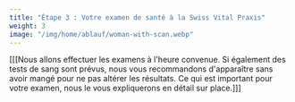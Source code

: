 ```yaml
---
title: "Étape 3 : Votre examen de santé à la Swiss Vital Praxis"
weight: 3
image: "/img/home/ablauf/woman-with-scan.webp"
---
```


[[[Nous allons effectuer les examens à l'heure convenue. Si également des tests de sang sont prévus, nous vous recommandons d'apparaître sans avoir mangé pour ne pas altérer les résultats. Ce qui est important pour votre examen, nous le vous expliquerons en détail sur place.]]]
